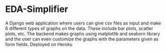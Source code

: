 # EDA-Simplifier

A Django web application where users can give csv files as input and make 6 different types of graphs on the data. These include bar plots, scatter plots, etc. The backend makes graphs using matplotlib and seaborn library and the user can even customize the graphs with the parameters given as form fields. Deployed on Heroku
